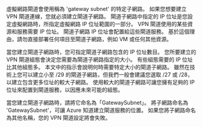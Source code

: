 虛擬網路閘道會使用稱為 'gateway subnet' 的特定子網路。 如果您想要建立 VPN 閘道連線，您就必須建立閘道子網路。 閘道子網路中指定的 IP 位址是您設定虛擬網路時，所指定虛擬網路 IP 位址範圍的一部分。 VPN 閘道使用的某些資源和服務需要 IP 位址。 閘道子網路 IP 位址會配置給這些閘道服務。 基於這個理由，請勿直接部署任何項目至閘道子網路，例如 VM 或任何其他資源。

當您建立閘道子網路時，您可指定閘道子網路包含的 IP 位址數目。 您所要建立的 VPN 閘道組態會決定您需要為閘道子網路指定的大小。 有些組態需要的 IP 位址比其他組態多。 本文中的指示會說明何時需要特定大小的閘道子網路。 雖然在技術上您可以建立小至 /29 的閘道子網路，但我們一般會建議您選取 /27 或 /28，以建立包含更多位址的較大子網路。 使用較大的閘道子網路可讓您擁有足夠的 IP 位址來配置到閘道服務，以因應未來可能的組態。

當您建立閘道子網路時，請將它命名為「GatewaySubnet」。 將子網路命名為 'GatewaySubnet'，可讓 Azure 知道建立閘道服務的位置。 如果您將子網路命名為其他名稱，您的 VPN 閘道設定將會失敗。
